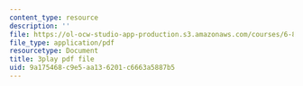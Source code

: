 ```yaml
---
content_type: resource
description: ''
file: https://ol-ocw-studio-app-production.s3.amazonaws.com/courses/6-851-advanced-data-structures-spring-2012/9a175468c9e5aa136201c6663a5887b5_3e1ZF1L1VhY.pdf
file_type: application/pdf
resourcetype: Document
title: 3play pdf file
uid: 9a175468-c9e5-aa13-6201-c6663a5887b5
---
```

